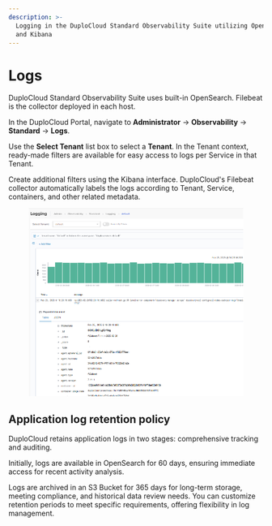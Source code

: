 ```yaml
---
description: >-
  Logging in the DuploCloud Standard Observability Suite utilizing OpenSearch
  and Kibana
---
```


# Logs

DuploCloud Standard Observability Suite uses built-in OpenSearch. Filebeat is the collector deployed in each host.&#x20;

In the DuploCloud Portal, navigate to **Administrator** -> **Observability** -> **Standard** -> **Logs**.&#x20;

Use the **Select Tenant** list box to select a **Tenant**. In the Tenant context, ready-made filters are available for easy access to logs per Service in that Tenant.&#x20;

Create additional filters using the Kibana interface. DuploCloud's Filebeat collector automatically labels the logs according to Tenant, Service, containers, and other related metadata. &#x20;

<figure><img src="../../.gitbook/assets/LOGGING (2).png" alt=""><figcaption></figcaption></figure>

## Application log retention policy

DuploCloud retains application logs in two stages: comprehensive tracking and auditing.&#x20;

Initially, logs are available in OpenSearch for 60 days, ensuring immediate access for recent activity analysis.&#x20;

Logs are archived in an S3 Bucket for 365 days for long-term storage, meeting compliance, and historical data review needs. You can customize retention periods to meet specific requirements, offering flexibility in log management.
